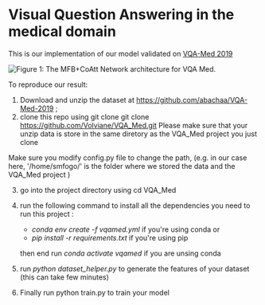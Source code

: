 # Visual Question Answering in the medical domain

This is our implementation of our model validated on [VQA-Med 2019](https://github.com/abachaa/VQA-Med-2019 )



 ![Figure 1: The MFB+CoAtt Network architecture for VQA Med.](https://github.com/Volviane/VQA_Med/blob/main/imgs/model_architecture.PNG)

To reproduce our result:


1. Download and unzip the dataset at  https://github.com/abachaa/VQA-Med-2019 ;
2. clone this repo using git clone  git clone https://github.com/Volviane/VQA_Med.git
Please make sure that your unzip data is store in the same diretory as the  VQA_Med project you just clone

Make sure you modify config.py file to change the path, (e.g. in our case here, '/home/smfogo/' is the folder where we stored the data and the  VQA_Med  project )

3. go into the project directory using cd VQA_Med
4. run the following command to install all the dependencies you need to run this project :
    - *conda env create -f vqamed.yml*  if you're using conda 
    or
    - *pip install -r requirements.txt* if you're using pip

    then end run *conda activate vqamed* if you are unsing conda

5. run *python dataset_helper.py* to generate the features of your dataset (this can take few minutes)
6. Finally run python train.py to train your model 